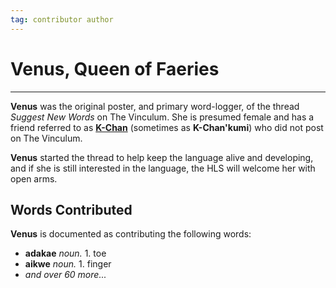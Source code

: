 ```yaml
---
tag: contributor author
---
```

# Venus, Queen of Faeries
---
**Venus** was the original poster, and primary word-logger, of the thread _Suggest New Words_ on The Vinculum. She is presumed female and has a friend referred to as **[K-Chan](contributors/k-chan)** (sometimes as **K-Chan'kumi**) who did not post on The Vinculum.

**Venus** started the thread to help keep the language alive and developing, and if she is still interested in the language, the HLS will welcome her with open arms.

## Words Contributed

**Venus** is documented as contributing the following words:

+ **adakae** _noun._ 1. toe
+ **aikwe** _noun._ 1. finger
+ _and over 60 more..._

